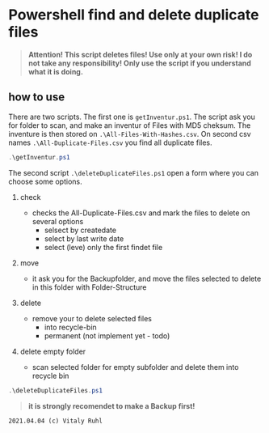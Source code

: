 # Powershell find and delete duplicate files

>**Attention! This script deletes files! Use only at your own risk! I do not take any responsibility! Only use the script if you understand what it is doing.** 

## how to use

There are two scripts. The first one is  ``getInventur.ps1``. The script ask you for folder to scan, and make an inventur of Files with MD5 cheksum. The inventure is then stored on ``.\All-Files-With-Hashes.csv``. On second csv names ``.\All-Duplicate-Files.csv`` you find all duplicate files. 

```powershell
.\getInventur.ps1
```

The second script ``.\deleteDuplicateFiles.ps1`` open a form where you can choose some options.

1. check
    + checks the All-Duplicate-Files.csv and mark the files to delete on several options
        + selsect by createdate
        + select by last write date
        + select (leve) only the first findet file

2. move
    + it ask you for the Backupfolder, and move the files selected to delete in this folder with Folder-Structure

3. delete
    + remove your to delete selected files 
        + into recycle-bin
        + permanent (not implement yet - todo)

3. delete empty folder
    + scan selected folder for empty subfolder and delete them into recycle bin

```powershell
.\deleteDuplicateFiles.ps1
```


>**it is strongly recomendet to make a Backup first!**

``
2021.04.04 (c) Vitaly Ruhl
``